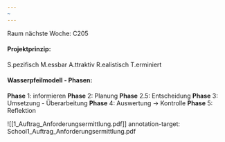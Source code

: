 ```yaml
---
~
---
```


Raum nächste Woche: C205

#### Projektprinzip:
S.pezifisch
M.essbar
A.ttraktiv
R.ealistisch 
T.erminiert

#### Wasserpfeilmodell - Phasen:
**Phase** 1: informieren
**Phase** 2: Planung
**Phase** 2.5: Entscheidung
**Phase** 3: Umsetzung - Überarbeitung
**Phase** 4: Auswertung -> Kontrolle
**Phase** 5: Reflektion

![[1_Auftrag_Anforderungsermittlung.pdf]]
annotation-target: School1_Auftrag_Anforderungsermittlung.pdf